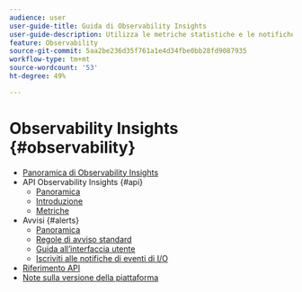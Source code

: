 ```yaml
---
audience: user
user-guide-title: Guida di Observability Insights
user-guide-description: Utilizza le metriche statistiche e le notifiche degli eventi per monitorare le attività di Experience Platform.
feature: Observability
source-git-commit: 5aa2be236d35f761a1e4d34fbe0bb28fd9087935
workflow-type: tm+mt
source-wordcount: '53'
ht-degree: 49%

---
```



# Observability Insights {#observability}

* [Panoramica di Observability Insights](./home.md)
* API Observability Insights {#api}
   * [Panoramica](./api/overview.md)
   * [Introduzione](./api/getting-started.md)
   * [Metriche](./api/metrics.md)
* Avvisi {#alerts}
   * [Panoramica](./alerts/overview.md)
   * [Regole di avviso standard](./alerts/rules.md)
   * [Guida all’interfaccia utente](./alerts/ui.md)
   * [Iscriviti alle notifiche di eventi di I/O](./alerts/subscribe.md)
* [Riferimento API](https://www.adobe.io/experience-platform-apis/references/observability-insights/)
* [Note sulla versione della piattaforma](https://experienceleague.adobe.com/docs/experience-platform/release-notes/latest.html?lang=it)